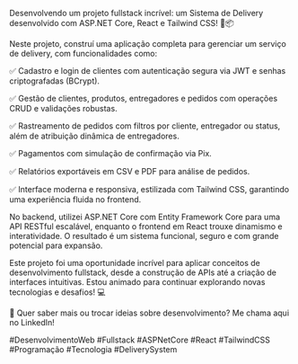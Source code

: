 Desenvolvendo um projeto fullstack incrível: um Sistema de Delivery desenvolvido com ASP.NET Core, React e Tailwind CSS! 🍔📦

Neste projeto, construí uma aplicação completa para gerenciar um serviço de delivery, com funcionalidades como:

✅ Cadastro e login de clientes com autenticação segura via JWT e senhas criptografadas (BCrypt).

✅ Gestão de clientes, produtos, entregadores e pedidos com operações CRUD e validações robustas.

✅ Rastreamento de pedidos com filtros por cliente, entregador ou status, além de atribuição dinâmica de entregadores.

✅ Pagamentos com simulação de confirmação via Pix.

✅ Relatórios exportáveis em CSV e PDF para análise de pedidos.

✅ Interface moderna e responsiva, estilizada com Tailwind CSS, garantindo uma experiência fluida no frontend.

No backend, utilizei ASP.NET Core com Entity Framework Core para uma API RESTful escalável, enquanto o frontend em React trouxe dinamismo e interatividade. O resultado é um sistema funcional, seguro e com grande potencial para expansão.

Este projeto foi uma oportunidade incrível para aplicar conceitos de desenvolvimento fullstack, desde a construção de APIs até a criação de interfaces intuitivas. Estou animado para continuar explorando novas tecnologias e desafios! 💻

🔗 Quer saber mais ou trocar ideias sobre desenvolvimento? Me chama aqui no LinkedIn!

#DesenvolvimentoWeb #Fullstack #ASPNetCore #React #TailwindCSS #Programação #Tecnologia #DeliverySystem
